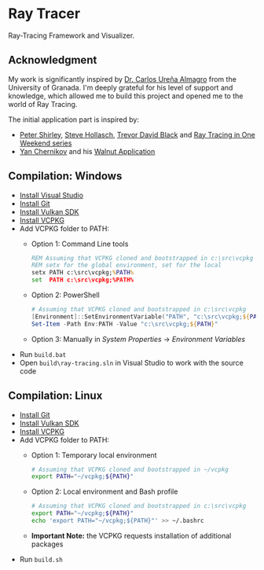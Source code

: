 # Ray Tracer

Ray-Tracing Framework and Visualizer.

## Acknowledgment

My work is significantly inspired by [Dr. Carlos Ureña Almagro](https://lsi.ugr.es/informacion/directorio-personal/carlos-urena-almagro) from the University of Granada. I'm deeply grateful for his level of support and knowledge, which allowed me to build this project and opened me to the world of Ray Tracing.

The initial application part is inspired by:

- [Peter Shirley](https://www.petershirley.com/), [Steve Hollasch](https://github.com/hollasch), [Trevor David Black](https://github.com/trevordblack) and [Ray Tracing in One Weekend series](https://raytracing.github.io/)
- [Yan Chernikov](http://www.youtube.com/@TheCherno) and his [Walnut Application](https://github.com/StudioCherno/Walnut)

## Compilation: Windows

- [Install Visual Studio](https://visualstudio.microsoft.com/downloads/)
- [Install Git](https://git-scm.com/book/en/v2/Getting-Started-Installing-Git)
- [Install Vulkan SDK](https://vulkan.lunarg.com/sdk/home)
- [Install VCPKG](https://vcpkg.io/en/getting-started.html)
- Add VCPKG folder to PATH:
  - Option 1: Command Line tools

    ```bat
    REM Assuming that VCPKG cloned and bootstrapped in c:\src\vcpkg
    REM setx for the global environment, set for the local
    setx PATH c:\src\vcpkg;%PATH%
    set  PATH c:\src\vcpkg;%PATH%
    ```

  - Option 2: PowerShell

    ```ps1
    # Assuming that VCPKG cloned and bootstrapped in c:\src\vcpkg
    [Environment]::SetEnvironmentVariable("PATH", "c:\src\vcpkg;${PATH}", "Machine")
    Set-Item -Path Env:PATH -Value "c:\src\vcpkg;${PATH}"
    ```

  - Option 3: Manually in *System Properties* → *Environment Variables*
- Run `build.bat`
- Open `build\ray-tracing.sln` in Visual Studio to work with the source code

## Compilation: Linux

- [Install Git](https://git-scm.com/book/en/v2/Getting-Started-Installing-Git)
- [Install Vulkan SDK](https://vulkan.lunarg.com/sdk/home)
- [Install VCPKG](https://vcpkg.io/en/getting-started.html)
- Add VCPKG folder to PATH:
  - Option 1: Temporary local environment

    ```bash
    # Assuming that VCPKG cloned and bootstrapped in ~/vcpkg
    export PATH="~/vcpkg;${PATH}"
    ```

  - Option 2: Local environment and Bash profile

    ```bash
    # Assuming that VCPKG cloned and bootstrapped in c:\src\vcpkg
    export PATH="~/vcpkg;${PATH}"
    echo 'export PATH="~/vcpkg;${PATH}"' >> ~/.bashrc
    ```

  - **Important Note:** the VCPKG requests installation of additional packages
- Run `build.sh`
